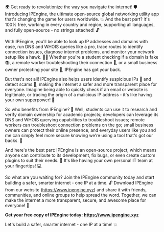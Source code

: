 🌍 Get ready to revolutionize the way you navigate the internet! 🛡️ Introducing IPEngine, the ultimate open-source global networking utility app that's changing the game for users worldwide. 💥 And the best part? It's 100% free, working in every country and region, supporting all languages, and fully open-source - no strings attached! 🔓

With IPEngine, you'll be able to look up IP addresses and domains with ease, run DNS and WHOIS queries like a pro, trace routes to identify connection issues, diagnose internet problems, and monitor your network setup like a hawk. 🕵️‍♀️ Whether you're a student checking if a domain is fake 📚, a remote worker troubleshooting their connection 🏢, or a small business owner protecting your site 💼, IPEngine has got your back.

But that's not all! IPEngine also helps users identify suspicious IPs 👀 and detect scams 🤑, making the internet a safer and more transparent place for everyone. Imagine being able to quickly check if an email or website is legitimate, or tracing the origin of a malicious IP address - it's like having your own superpower! 💪

So who benefits from IPEngine? 🤔 Well, students can use it to research and verify domain ownership for academic projects; developers can leverage its DNS and WHOIS querying capabilities to troubleshoot issues; remote workers can troubleshoot connection problems on the go; small business owners can protect their online presence; and everyday users like you and me can simply feel more secure knowing we're using a tool that's got our backs. 🙌

And here's the best part: IPEngine is an open-source project, which means anyone can contribute to its development, fix bugs, or even create custom plugins to suit their needs. 🤝 It's like having your own personal IT team at your fingertips! 💻

So what are you waiting for? Join the IPEngine community today and start building a safer, smarter internet - one IP at a time. 🔓 Download IPEngine from our website (https://www.ipengine.xyz) and share it with friends, communities, and online groups to help spread the word. Together, we can make the internet a more transparent, secure, and awesome place for everyone! 🌟

**Get your free copy of IPEngine today: https://www.ipengine.xyz**

Let's build a safer, smarter internet - one IP at a time! 💥